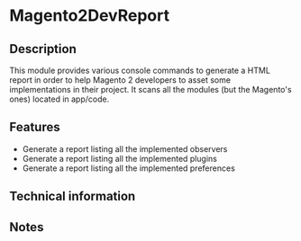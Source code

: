 # Magento2DevReport

## Description
This module provides various console commands to generate a HTML report in order to help
Magento 2 developers to asset some implementations in their project. It scans all the modules
(but the Magento's ones) located in app/code.

## Features
* Generate a report listing all the implemented observers
* Generate a report listing all the implemented plugins
* Generate a report listing all the implemented preferences

## Technical information

## Notes

